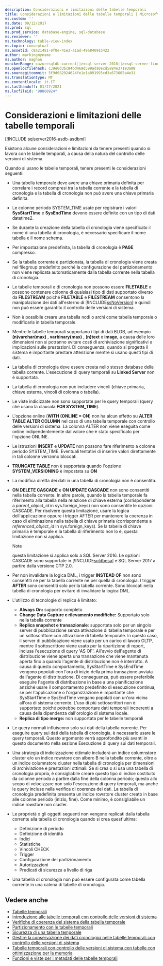 ```yaml
---
description: Considerazioni e limitazioni delle tabelle temporali
title: Considerazioni e limitazioni delle tabelle temporali | Microsoft Docs
ms.custom: ''
ms.date: 09/12/2017
ms.prod: sql
ms.prod_service: database-engine, sql-database
ms.reviewer: ''
ms.technology: table-view-index
ms.topic: conceptual
ms.assetid: c8a21481-0f0e-41e3-a1ad-49a84091b422
author: markingmyname
ms.author: maghan
monikerRange: =azuresqldb-current||>=sql-server-2016||>=sql-server-linux-2017||=azuresqldb-mi-current
ms.openlocfilehash: c39e0d3bc84bd469d599ada0ecd5884e37193a08
ms.sourcegitcommit: 5f9d682924624fe1e1a091995cd3a673605a4e31
ms.translationtype: MT
ms.contentlocale: it-IT
ms.lasthandoff: 01/27/2021
ms.locfileid: "98860924"
---
```

# <a name="temporal-table-considerations-and-limitations"></a>Considerazioni e limitazioni delle tabelle temporali


[!INCLUDE [sqlserver2016-asdb-asdbmi](../../includes/applies-to-version/sqlserver2016-asdb-asdbmi.md)]


Esistono alcune considerazioni e limitazioni da tenere presenti quando si lavora con le tabelle temporali, a causa della natura del controllo delle versioni di sistema.

Quando si usano le tabelle temporali, tenere presenti le considerazioni seguenti:

- Una tabella temporale deve avere una chiave primaria definita per correlare i record compresi tra la tabella corrente e la tabella di cronologia e la tabella di cronologia non può avere una chiave primaria definita.
- Le colonne periodo SYSTEM_TIME usate per registrare i valori **SysStartTime** e **SysEndTime** devono essere definite con un tipo di dati datetime2.
- Se durante la creazione della tabella di cronologia viene specificato il nome di una tabella di cronologia, è necessario specificare il nome tabella e il nome schema.
- Per impostazione predefinita, la tabella di cronologia è **PAGE** compresso.
- Se la tabella corrente è partizionata, la tabella di cronologia viene creata nel filegroup predefinito perché la configurazione del partizionamento non viene replicata automaticamente dalla tabella corrente nella tabella di cronologia.
- Le tabelle temporali e di cronologia non possono essere **FILETABLE** e possono contenere colonne di qualsiasi tipo di dati supportato diverso da **FILESTREAM** poiché **FILETABLE** e **FILESTREAM** consentono la manipolazione dei dati all'esterno di [!INCLUDE[ssNoVersion](../../includes/ssnoversion-md.md)] e quindi non può essere garantito il controllo delle versioni di sistema.
- Non è possibile creare una tabella nodi o archi come tabella temporale o modificarla in tabella temporale.
- Mentre le tabelle temporali supportano i tipi di dati BLOB, ad esempio **(n)varchar(max)** , **varbinary(max)** , **(n)text** e **image**, a causa delle loro dimensioni non si potranno evitare costi di archiviazione significativi e implicazioni sulle prestazioni. Di conseguenza, quando si progetta il sistema è importante prestare attenzione mentre si usano questi tipi di dati.
- La tabella di cronologia deve essere creata nello stesso database della tabella corrente. L'esecuzione di query temporali su **Linked Server** non è supportata.
- La tabella di cronologia non può includere vincoli (chiave primaria, chiave esterna, vincoli di colonna o tabella).
- Le viste indicizzate non sono supportate per le query temporali (query che usano la clausola **FOR SYSTEM_TIME**).
- L'opzione online (**WITH (ONLINE = ON**) non ha alcun effetto su **ALTER TABLE ALTER COLUMN** nel caso di una tabella temporale con controllo delle versioni di sistema. La colonna ALTER non viene eseguita come online indipendentemente dal valore che è stato specificato per l'opzione ONLINE.
- Le istruzioni **INSERT** e **UPDATE** non possono fare riferimento a colonne periodo SYSTEM_TIME. Eventuali tentativi di inserire valori direttamente in tali colonne verranno bloccati.
- **TRUNCATE TABLE** non è supportata quando l'opzione **SYSTEM_VERSIONING** è impostata su **ON**
- La modifica diretta dei dati in una tabella di cronologia non è consentita.
- **ON DELETE CASCADE** e **ON UPDATE CASCADE** non sono consentiti nella tabella corrente. In altre parole, quando la tabella temporale fa riferimento alla tabella nella relazione di chiave esterna (corrispondente a *parent_object_id* in sys.foreign_keys) non sono consentite le opzioni CASCADE. Per risolvere questa limitazione, usare la logica dell'applicazione oppure i trigger AFTER per mantenere la coerenza in caso di eliminazione nella tabella di chiave primaria (corrispondente a *referenced_object_id* in sys.foreign_keys). Se la tabella di chiave primaria è temporale e la tabella di riferimento non lo è, questa limitazione non si applica.

  > [!NOTE]
  > questa limitazione si applica solo a SQL Server 2016. Le opzioni CASCADE sono supportate in [!INCLUDE[sqldbesa](../../includes/sqldbesa-md.md)] e SQL Server 2017 a partire dalla versione CTP 2.0.

- Per non invalidare la logica DML, i trigger **INSTEAD OF** non sono consentiti né per la tabella corrente né per quella di cronologia. I trigger **AFTER** sono consentiti solo per la tabella corrente. Sono bloccati nella tabella di cronologia per evitare di invalidare la logica DML.
- L'utilizzo di tecnologie di replica è limitato:

  - **Always On:** supporto completo
  - **Change Data Capture e rilevamento modifiche:** Supportato solo nella tabella corrente
  - **Replica snapshot e transazionale**: supportata solo per un singolo server di pubblicazione senza attivazione di tabella temporale e per un sottoscrittore con attivazione di tabella temporale. In questo caso, il server di pubblicazione viene usato per un carico di lavoro OLTP, mentre il sottoscrittore viene usato per la ripartizione di report, inclusa l'esecuzione di query 'AS OF'. All'avvio dell'agente di distribuzione viene aperta una transazione che viene mantenuta aperta fino a quando l'agente di distribuzione non è interrotto. A causa di questo comportamento, SysStartTime e SysEndTime vengono popolati con l'ora di inizio della prima transazione avviata dall'agente di distribuzione. Di conseguenza, può essere preferibile eseguire l'agente di distribuzione in base a una pianificazione anziché usare il comportamento predefinito di esecuzione continua, se per l'applicazione o l'organizzazione è importante che SysStartTime e SysEndTime vengano popolati con un'ora vicina all'ora di sistema corrente. L'uso di più sottoscrittori non è supportato poiché potrebbe comportare dati temporali incoerenti a causa della dipendenza dall'orologio di sistema locale.
  - **Replica di tipo merge:** non supportata per le tabelle temporali

- Le query normali influiscono solo sui dati della tabella corrente. Per eseguire query sui dati della tabella di cronologia, è necessario usare le query temporali. Questo argomento verrà approfondito più avanti in questo documento nella sezione Esecuzione di query sui dati temporali.
- Una strategia di indicizzazione ottimale includerà un indice columnstore cluster e/o un indice rowstore con albero B nella tabella corrente, oltre a un indice columnstore cluster nella tabella di cronologia per dimensioni di archiviazione e prestazioni ottimali. Se si crea o si usa una tabella di cronologia propria, è consigliabile creare questo tipo di indice costituito da colonne periodo a partire dalla fine della colonna periodo; questo allo scopo di velocizzare non solo l'esecuzione di query temporali, ma anche le query incluse nella verifica di coerenza dei dati. La tabella di cronologia predefinita presenta un indice rowstore cluster creato in base alle colonne periodo (inizio, fine). Come minimo, è consigliabile un indice rowstore non cluster.
- Le proprietà o gli oggetti seguenti non vengono replicati dalla tabella corrente alla tabella di cronologia quando si crea quest'ultima:

  - Definizione di periodo
  - Definizione di identità
  - Indici
  - Statistiche
  - Vincoli CHECK
  - Trigger
  - Configurazione del partizionamento
  - Autorizzazioni
  - Predicati di sicurezza a livello di riga

- Una tabella di cronologia non può essere configurata come tabella corrente in una catena di tabelle di cronologia.

## <a name="see-also"></a>Vedere anche

- [Tabelle temporali](../../relational-databases/tables/temporal-tables.md)
- [Introduzione alle tabelle temporali con controllo delle versioni di sistema](../../relational-databases/tables/getting-started-with-system-versioned-temporal-tables.md)
- [Verifiche di coerenza del sistema della tabella temporale](../../relational-databases/tables/temporal-table-system-consistency-checks.md)
- [Partizionamento con le tabelle temporali](../../relational-databases/tables/partitioning-with-temporal-tables.md)
- [Sicurezza di una tabella temporale](../../relational-databases/tables/temporal-table-security.md)
- [Gestire la conservazione dei dati cronologici nelle tabelle temporali con controllo delle versioni di sistema](../../relational-databases/tables/manage-retention-of-historical-data-in-system-versioned-temporal-tables.md)
- [Tabelle temporali con controllo delle versioni di sistema con tabelle con ottimizzazione per la memoria](../../relational-databases/tables/system-versioned-temporal-tables-with-memory-optimized-tables.md)
- [Funzioni e viste per i metadati delle tabelle temporali](../../relational-databases/tables/temporal-table-metadata-views-and-functions.md)
